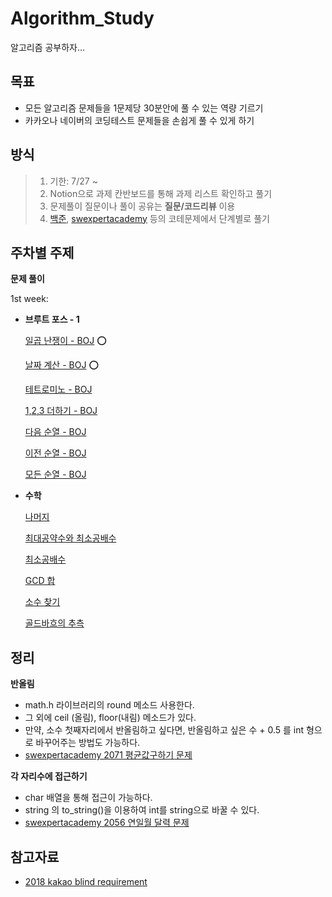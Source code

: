 # Algorithm_Study
알고리즘 공부하자...

## 목표
- 모든 알고리즘 문제들을 1문제당 30분안에 풀 수 있는 역량 기르기
- 카카오나 네이버의 코딩테스트 문제들을 손쉽게 풀 수 있게 하기 

## 방식

> 1. 기한: 7/27 ~ 
> 2. Notion으로 과제 칸반보드를 통해 과제 리스트 확인하고 풀기
> 3. 문제풀이 질문이나 풀이 공유는 **질문/코드리뷰** 이용
> 4. [백준](https://www.acmicpc.net), [swexpertacademy](https://swexpertacademy.com/main/code/problem/problemList.do?) 등의 코테문제에서 단계별로 풀기



## 주차별 주제

**문제 풀이**

1st week: 

- **브루트 포스 - 1**

  [일곱 난쟁이 - BOJ](https://www.acmicpc.net/problem/2309) ⭕️

  [날짜 계산 - BOJ](https://www.acmicpc.net/problem/1476) ⭕️

  [테트로미노 - BOJ](https://www.acmicpc.net/problem/14500)

  [1,2,3 더하기 - BOJ](https://www.acmicpc.net/problem/9095)

  [다음 순열 - BOJ](https://www.acmicpc.net/problem/10972)

  [이전 순열 - BOJ](https://www.acmicpc.net/problem/10973)

  [모든 순열 - BOJ](https://www.acmicpc.net/problem/10974)

- **수학**

  [나머지](https://www.acmicpc.net/problem/10430)

  [최대공약수와 최소공배수](https://www.acmicpc.net/problem/2609)

  [최소공배수](https://www.acmicpc.net/problem/1934)

  [GCD 합](https://www.acmicpc.net/problem/9613)

  [소수 찾기](https://www.acmicpc.net/problem/1978)

  [골드바흐의 추측](https://www.acmicpc.net/problem/6588)



## 정리 

**반올림** 

- math.h 라이브러리의 round 메소드 사용한다.
- 그 외에 ceil (올림), floor(내림) 메소드가 있다.
- 만약, 소수 첫째자리에서 반올림하고 싶다면, 반올림하고 싶은 수 + 0.5 를 int 형으로 바꾸어주는 방법도 가능하다.
- [swexpertacademy 2071 평균값구하기 문제](https://swexpertacademy.com/main/code/problem/problemDetail.do?contestProbId=AV5QRnJqA5cDFAUq&categoryId=AV5QRnJqA5cDFAUq&categoryType=CODE)

**각 자리수에 접근하기**

- char 배열을 통해 접근이 가능하다.
- string 의 to_string()을 이용하여 int를 string으로 바꿀 수 있다.
- [swexpertacademy 2056 연일월 달력 문제](https://swexpertacademy.com/main/code/problem/problemDetail.do?contestProbId=AV5QLkdKAz4DFAUq&categoryId=AV5QLkdKAz4DFAUq&categoryType=CODE)





## 참고자료

- [2018 kakao blind requirement](https://programmers.co.kr/learn/challenges)

